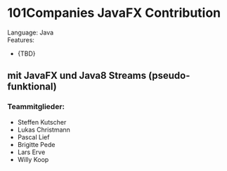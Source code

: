 # 101Companies JavaFX Contribution

Language: Java  
Features:

* {TBD}

## mit JavaFX und Java8 Streams (pseudo-funktional)

### Teammitglieder:

* Steffen Kutscher
* Lukas Christmann
* Pascal Lief
* Brigitte Pede
* Lars Erve
* Willy Koop
